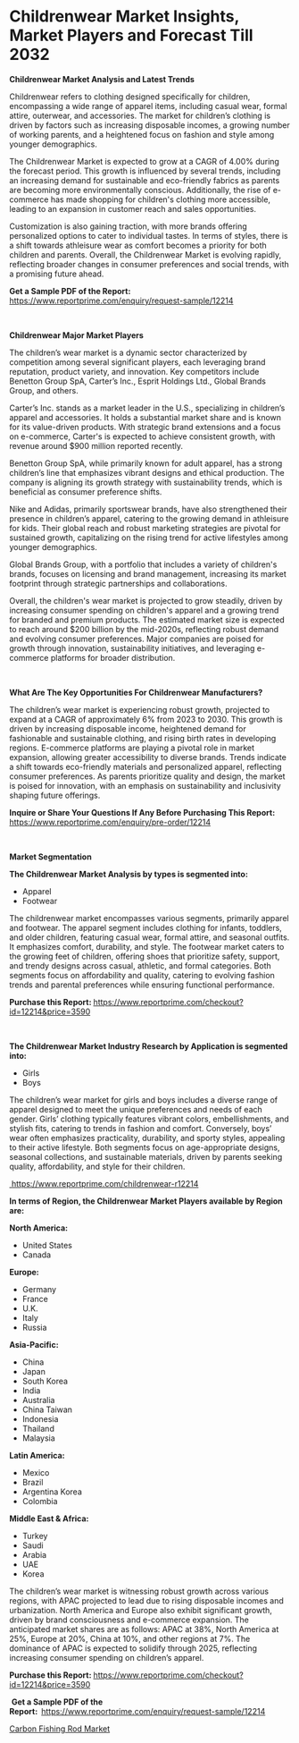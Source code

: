 <p><h1>Childrenwear Market Insights, Market Players and Forecast Till 2032</h1></p><p><strong>Childrenwear Market Analysis and Latest Trends</strong></p>
<p><p>Childrenwear refers to clothing designed specifically for children, encompassing a wide range of apparel items, including casual wear, formal attire, outerwear, and accessories. The market for children’s clothing is driven by factors such as increasing disposable incomes, a growing number of working parents, and a heightened focus on fashion and style among younger demographics.</p><p>The Childrenwear Market is expected to grow at a CAGR of 4.00% during the forecast period. This growth is influenced by several trends, including an increasing demand for sustainable and eco-friendly fabrics as parents are becoming more environmentally conscious. Additionally, the rise of e-commerce has made shopping for children's clothing more accessible, leading to an expansion in customer reach and sales opportunities.</p><p>Customization is also gaining traction, with more brands offering personalized options to cater to individual tastes. In terms of styles, there is a shift towards athleisure wear as comfort becomes a priority for both children and parents. Overall, the Childrenwear Market is evolving rapidly, reflecting broader changes in consumer preferences and social trends, with a promising future ahead.</p></p>
<p><strong>Get a Sample PDF of the Report:&nbsp;</strong> <a href="https://www.reportprime.com/enquiry/request-sample/12214?utm_campaign=2535&utm_medium=2&utm_source=Github&utm_content=ia&utm_term=18032025&utm_id=childrenwear">https://www.reportprime.com/enquiry/request-sample/12214</a></p>
<p>&nbsp;</p>
<p><strong>Childrenwear Major Market Players</strong></p>
<p><p>The children’s wear market is a dynamic sector characterized by competition among several significant players, each leveraging brand reputation, product variety, and innovation. Key competitors include Benetton Group SpA, Carter’s Inc., Esprit Holdings Ltd., Global Brands Group, and others. </p><p>Carter’s Inc. stands as a market leader in the U.S., specializing in children’s apparel and accessories. It holds a substantial market share and is known for its value-driven products. With strategic brand extensions and a focus on e-commerce, Carter's is expected to achieve consistent growth, with revenue around $900 million reported recently.</p><p>Benetton Group SpA, while primarily known for adult apparel, has a strong children’s line that emphasizes vibrant designs and ethical production. The company is aligning its growth strategy with sustainability trends, which is beneficial as consumer preference shifts. </p><p>Nike and Adidas, primarily sportswear brands, have also strengthened their presence in children’s apparel, catering to the growing demand in athleisure for kids. Their global reach and robust marketing strategies are pivotal for sustained growth, capitalizing on the rising trend for active lifestyles among younger demographics.</p><p>Global Brands Group, with a portfolio that includes a variety of children's brands, focuses on licensing and brand management, increasing its market footprint through strategic partnerships and collaborations.</p><p>Overall, the children's wear market is projected to grow steadily, driven by increasing consumer spending on children's apparel and a growing trend for branded and premium products. The estimated market size is expected to reach around $200 billion by the mid-2020s, reflecting robust demand and evolving consumer preferences. Major companies are poised for growth through innovation, sustainability initiatives, and leveraging e-commerce platforms for broader distribution.</p></p>
<p>&nbsp;</p>
<p><strong>What Are The Key Opportunities For Childrenwear Manufacturers?</strong></p>
<p><p>The children’s wear market is experiencing robust growth, projected to expand at a CAGR of approximately 6% from 2023 to 2030. This growth is driven by increasing disposable income, heightened demand for fashionable and sustainable clothing, and rising birth rates in developing regions. E-commerce platforms are playing a pivotal role in market expansion, allowing greater accessibility to diverse brands. Trends indicate a shift towards eco-friendly materials and personalized apparel, reflecting consumer preferences. As parents prioritize quality and design, the market is poised for innovation, with an emphasis on sustainability and inclusivity shaping future offerings.</p></p>
<p><strong>Inquire or Share Your Questions If Any Before Purchasing This Report:</strong> <a href="https://www.reportprime.com/enquiry/pre-order/12214?utm_campaign=2535&utm_medium=2&utm_source=Github&utm_content=ia&utm_term=18032025&utm_id=childrenwear">https://www.reportprime.com/enquiry/pre-order/12214</a></p>
<p>&nbsp;</p>
<p><strong>Market Segmentation</strong></p>
<p><strong>The Childrenwear Market Analysis by types is segmented into:</strong></p>
<p><ul><li>Apparel</li><li>Footwear</li></ul></p>
<p><p>The childrenwear market encompasses various segments, primarily apparel and footwear. The apparel segment includes clothing for infants, toddlers, and older children, featuring casual wear, formal attire, and seasonal outfits. It emphasizes comfort, durability, and style. The footwear market caters to the growing feet of children, offering shoes that prioritize safety, support, and trendy designs across casual, athletic, and formal categories. Both segments focus on affordability and quality, catering to evolving fashion trends and parental preferences while ensuring functional performance.</p></p>
<p><strong>Purchase this Report:&nbsp;</strong><a href="https://www.reportprime.com/checkout?id=12214&price=3590&utm_campaign=2535&utm_medium=2&utm_source=Github&utm_content=ia&utm_term=18032025&utm_id=childrenwear">https://www.reportprime.com/checkout?id=12214&price=3590</a></p>
<p>&nbsp;</p>
<p><strong>The Childrenwear Market Industry Research by Application is segmented into:</strong></p>
<p><ul><li>Girls</li><li>Boys</li></ul></p>
<p><p>The children’s wear market for girls and boys includes a diverse range of apparel designed to meet the unique preferences and needs of each gender. Girls’ clothing typically features vibrant colors, embellishments, and stylish fits, catering to trends in fashion and comfort. Conversely, boys’ wear often emphasizes practicality, durability, and sporty styles, appealing to their active lifestyle. Both segments focus on age-appropriate designs, seasonal collections, and sustainable materials, driven by parents seeking quality, affordability, and style for their children.</p></p>
<p><a href="https://www.reportprime.com/childrenwear-r12214?utm_campaign=2535&utm_medium=2&utm_source=Github&utm_content=ia&utm_term=18032025&utm_id=childrenwear">&nbsp;https://www.reportprime.com/childrenwear-r12214</a></p>
<p><strong>In terms of Region, the Childrenwear Market Players available by Region are:</strong></p>
<p>
    <p> <strong> North America: </strong>
        <ul>
            <li>United States</li>
            <li>Canada</li>
        </ul>
        </p> 
    <p> <strong> Europe: </strong>
        <ul>
            <li>Germany</li>
            <li>France</li>
            <li>U.K.</li>
            <li>Italy</li>
            <li>Russia</li>
        </ul>
        </p> 
    <p> <strong> Asia-Pacific: </strong>
        <ul>
            <li>China</li>
            <li>Japan</li>
            <li>South Korea</li>
            <li>India</li>
            <li>Australia</li>
            <li>China Taiwan</li>
            <li>Indonesia</li>
            <li>Thailand</li>
            <li>Malaysia</li>
        </ul>
        </p> 
    <p> <strong> Latin America: </strong>
        <ul>
            <li>Mexico</li>
            <li>Brazil</li>
            <li>Argentina Korea</li>
            <li>Colombia</li>
        </ul>
        </p> 
    <p> <strong> Middle East & Africa: </strong>
        <ul>
            <li>Turkey</li>
            <li>Saudi</li>
            <li>Arabia</li>
            <li>UAE</li>
            <li>Korea</li>
        </ul>
    </p>
    </p>
<p><p>The children’s wear market is witnessing robust growth across various regions, with APAC projected to lead due to rising disposable incomes and urbanization. North America and Europe also exhibit significant growth, driven by brand consciousness and e-commerce expansion. The anticipated market shares are as follows: APAC at 38%, North America at 25%, Europe at 20%, China at 10%, and other regions at 7%. The dominance of APAC is expected to solidify through 2025, reflecting increasing consumer spending on children’s apparel.</p></p>
<p><strong>Purchase this Report: </strong><a href="https://www.reportprime.com/checkout?id=12214&price=3590&utm_campaign=2535&utm_medium=2&utm_source=Github&utm_content=ia&utm_term=18032025&utm_id=childrenwear">https://www.reportprime.com/checkout?id=12214&price=3590</a></p>
<p>&nbsp;<strong>Get a Sample PDF of the Report:&nbsp;&nbsp;</strong><a href="https://www.reportprime.com/enquiry/request-sample/12214?utm_campaign=2535&utm_medium=2&utm_source=Github&utm_content=ia&utm_term=18032025&utm_id=childrenwear">https://www.reportprime.com/enquiry/request-sample/12214</a></p>
<p><strong></strong></p>
<p><p><a href="https://github.com/sherikacas30/Market-Research-Report-List-1/blob/main/carbon-fishing-rod-market.md?utm_campaign=2535&utm_medium=2&utm_source=Github&utm_content=ia&utm_term=18032025&utm_id=childrenwear">Carbon Fishing Rod Market</a></p></p>